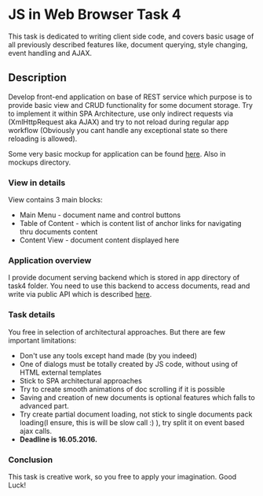 # JS in Web Browser Task 4

This task is dedicated to writing client side code, and covers basic usage of all previously described features like, document querying,
style changing, event handling and AJAX.

## Description

Develop front-end application on base of REST service which purpose is to provide basic view and CRUD functionality for some document storage.
Try to implement it within SPA Architecture, use only indirect requests via (XmlHttpRequest aka AJAX) and try to not reload during regular app workflow (Obviously you cant handle any exceptional state so there reloading is allowed).

Some very basic mockup for application can be found [here](https://invis.io/Q87I9IWTZ#/163509805_Main-Viewpng). Also in mockups directory.

### View in details

View contains 3 main blocks:
* Main Menu - document name and control buttons
* Table of Content - which is content list of anchor links for navigating thru documents content
* Content View - document content displayed here

### Application overview

I provide document serving backend which is stored in app directory of task4 folder. You need to use this backend to access documents, read and write via public API which is described [here](https://github.com/DioDread/JavaScript-training/blob/master/task4/app/README.md).

### Task details

You free in selection of architectural approaches. But there are few important limitations:
* Don't use any tools except hand made (by you indeed)
* One of dialogs must be totally created by JS code, without using of HTML external templates
* Stick to SPA architectural approaches
* Try to create smooth animations of doc scrolling if it is possible
* Saving and creation of new documents is optional features which falls to advanced part.
* Try create partial document loading, not stick to single documents pack loading(I ensure, this is will be slow call :) ), try split it on event based ajax calls.
* **Deadline is 16.05.2016.**

### Conclusion
This task is creative work, so you free to apply your imagination. Good Luck!
